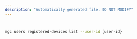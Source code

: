 ```yaml
---
description: "Automatically generated file. DO NOT MODIFY"
---
```


```bash


mgc users registered-devices list --user-id {user-id}

```